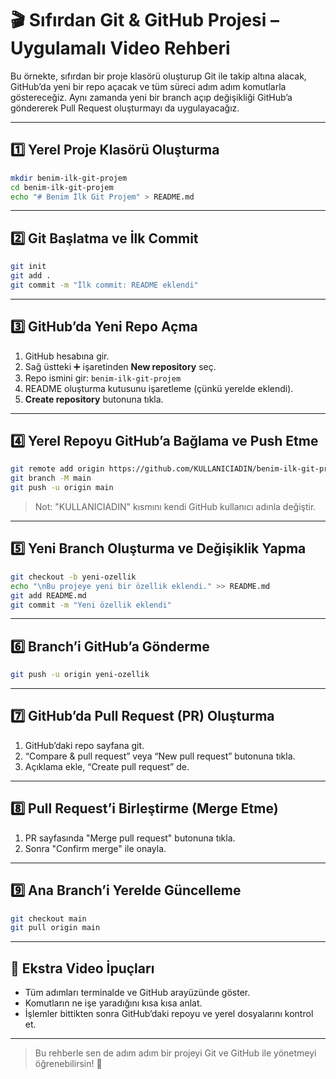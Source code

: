 # 🎬 Sıfırdan Git & GitHub Projesi – Uygulamalı Video Rehberi

Bu örnekte, sıfırdan bir proje klasörü oluşturup Git ile takip altına alacak, GitHub’da yeni bir repo açacak ve tüm süreci adım adım komutlarla göstereceğiz. Aynı zamanda yeni bir branch açıp değişikliği GitHub’a göndererek Pull Request oluşturmayı da uygulayacağız.

---

## 1️⃣ Yerel Proje Klasörü Oluşturma

```bash
mkdir benim-ilk-git-projem
cd benim-ilk-git-projem
echo "# Benim İlk Git Projem" > README.md
```

---

## 2️⃣ Git Başlatma ve İlk Commit

```bash
git init
git add .
git commit -m "İlk commit: README eklendi"
```

---

## 3️⃣ GitHub’da Yeni Repo Açma

1. GitHub hesabına gir.
2. Sağ üstteki ➕ işaretinden **New repository** seç.
3. Repo ismini gir: `benim-ilk-git-projem`
4. README oluşturma kutusunu işaretleme (çünkü yerelde eklendi).
5. **Create repository** butonuna tıkla.

---

## 4️⃣ Yerel Repoyu GitHub’a Bağlama ve Push Etme

```bash
git remote add origin https://github.com/KULLANICIADIN/benim-ilk-git-projem.git
git branch -M main
git push -u origin main
```

> Not: "KULLANICIADIN" kısmını kendi GitHub kullanıcı adınla değiştir.

---

## 5️⃣ Yeni Branch Oluşturma ve Değişiklik Yapma

```bash
git checkout -b yeni-ozellik
echo "\nBu projeye yeni bir özellik eklendi." >> README.md
git add README.md
git commit -m "Yeni özellik eklendi"
```

---

## 6️⃣ Branch’i GitHub’a Gönderme

```bash
git push -u origin yeni-ozellik
```

---

## 7️⃣ GitHub’da Pull Request (PR) Oluşturma

1. GitHub’daki repo sayfana git.
2. “Compare & pull request” veya “New pull request” butonuna tıkla.
3. Açıklama ekle, “Create pull request” de.

---

## 8️⃣ Pull Request’i Birleştirme (Merge Etme)

1. PR sayfasında "Merge pull request" butonuna tıkla.
2. Sonra "Confirm merge" ile onayla.

---

## 9️⃣ Ana Branch’i Yerelde Güncelleme

```bash
git checkout main
git pull origin main
```

---

## 🎥 Ekstra Video İpuçları

- Tüm adımları terminalde ve GitHub arayüzünde göster.
- Komutların ne işe yaradığını kısa kısa anlat.
- İşlemler bittikten sonra GitHub’daki repoyu ve yerel dosyalarını kontrol et.

---

> Bu rehberle sen de adım adım bir projeyi Git ve GitHub ile yönetmeyi öğrenebilirsin! 🚀
